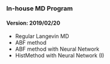 ### In-house MD Program 
#### Version: 2019/02/20

* Regular Langevin MD
* ABF method 
* ABF method with Neural Network 
* HistMethod with Neural Network (I)


